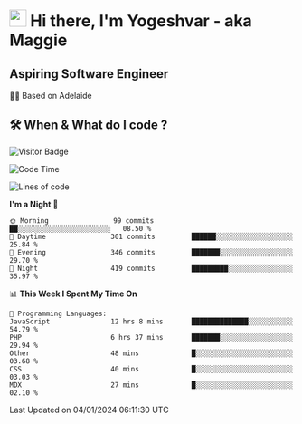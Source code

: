 <h1><img src="https://emojis.slackmojis.com/emojis/images/1531849430/4246/blob-sunglasses.gif?1531849430" width="30"/> Hi there, I'm Yogeshvar - aka Maggie</h1>

## Aspiring Software Engineer
🏂🏻  Based on Adelaide 

## 🛠 When & What do I code ?  

![Visitor Badge](https://visitor-badge.feriirawann.repl.co?username=yogeshvar&repo=yogeshvar&label=Visitors&style=plastic&color=%23457BFF&contentType=svg)

<!--START_SECTION:waka-->
![Code Time](http://img.shields.io/badge/Code%20Time-2%2C493%20hrs%2019%20mins-blue)

![Lines of code](https://img.shields.io/badge/From%20Hello%20World%20I%27ve%20Written-4.0%20million%20lines%20of%20code-blue)

**I'm a Night 🦉** 

```text
🌞 Morning                99 commits          ██░░░░░░░░░░░░░░░░░░░░░░░   08.50 % 
🌆 Daytime                301 commits         ██████░░░░░░░░░░░░░░░░░░░   25.84 % 
🌃 Evening                346 commits         ███████░░░░░░░░░░░░░░░░░░   29.70 % 
🌙 Night                  419 commits         █████████░░░░░░░░░░░░░░░░   35.97 % 
```


📊 **This Week I Spent My Time On** 

```text
💬 Programming Languages: 
JavaScript               12 hrs 8 mins       ██████████████░░░░░░░░░░░   54.79 % 
PHP                      6 hrs 37 mins       ███████░░░░░░░░░░░░░░░░░░   29.94 % 
Other                    48 mins             █░░░░░░░░░░░░░░░░░░░░░░░░   03.68 % 
CSS                      40 mins             █░░░░░░░░░░░░░░░░░░░░░░░░   03.03 % 
MDX                      27 mins             █░░░░░░░░░░░░░░░░░░░░░░░░   02.10 % 
```


 Last Updated on 04/01/2024 06:11:30 UTC
<!--END_SECTION:waka-->
